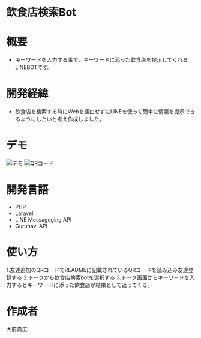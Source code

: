 # 飲食店検索Bot
# 概要
- キーワードを入力する事で、キーワードに添った飲食店を提示してくれる
LINEBOTです。
# 開発経緯
- 飲食店を検索する時にWebを経由せずにLINEを使って簡単に情報を提示でき
るようにしたいと考え作成しました。
# デモ
![デモ](https://i.gyazo.com/944765e591cf960c63974854a9ecf71a.jpg)
![QRコード](https://i.gyazo.com/e2a200c194e90e8d9851edbebd827920.png)
# 開発言語
- PHP
- Laravel
- LINE Messageging API
- Gurunavi API
# 使い方
1.友達追加のQRコードでREADMEに記載されているQRコードを読み込み友達登録する
2.トークから飲食店検索botを選択する
3.トーク画面からキーワードを入力するとキーワードに添った飲食店が結果として返ってくる。
# 作成者
大前貴広